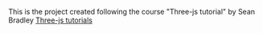 This is the project created following the course "Three-js tutorial" by Sean Bradley [Three-js tutorials](https://www.udemy.com/course/threejs-tutorials/) 